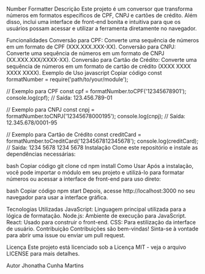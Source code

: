 Number Formatter
Descrição
Este projeto é um conversor que transforma números em formatos específicos de CPF, CNPJ e cartões de crédito. Além disso, inclui uma interface de front-end bonita e intuitiva para que os usuários possam acessar e utilizar a ferramenta diretamente no navegador.

Funcionalidades
Conversão para CPF: Converte uma sequência de números em um formato de CPF (XXX.XXX.XXX-XX).
Conversão para CNPJ: Converte uma sequência de números em um formato de CNPJ (XX.XXX.XXX/XXXX-XX).
Conversão para Cartão de Crédito: Converte uma sequência de números em um formato de cartão de crédito (XXXX XXXX XXXX XXXX).
Exemplo de Uso
javascript
Copiar código
const formatNumber = require('path/to/your/module');

// Exemplo para CPF
const cpf = formatNumber.toCPF('12345678901');
console.log(cpf); // Saída: 123.456.789-01

// Exemplo para CNPJ
const cnpj = formatNumber.toCNPJ('12345678000195');
console.log(cnpj); // Saída: 12.345.678/0001-95

// Exemplo para Cartão de Crédito
const creditCard = formatNumber.toCreditCard('1234567812345678');
console.log(creditCard); // Saída: 1234 5678 1234 5678
Instalação
Clone este repositório e instale as dependências necessárias:

bash
Copiar código
git clone
cd
npm install
Como Usar
Após a instalação, você pode importar o módulo em seu projeto e utilizá-lo para formatar números ou acessar a interface de front-end para uso direto:

bash
Copiar código
npm start
Depois, acesse http://localhost:3000 no seu navegador para usar a interface gráfica.

Tecnologias Utilizadas
JavaScript: Linguagem principal utilizada para a lógica de formatação.
Node.js: Ambiente de execução para JavaScript.
React: Usado para construir o front-end.
CSS: Para estilização da interface de usuário.
Contribuição
Contribuições são bem-vindas! Sinta-se à vontade para abrir uma issue ou enviar um pull request.

Licença
Este projeto está licenciado sob a Licença MIT - veja o arquivo LICENSE para mais detalhes.

Autor
Jhonatha Cunha Martins
